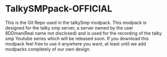 # TalkySMPpack-OFFICIAL
This is the Git Repo used in the talkySmp modpack.
This modpack is designed for the talky smp server, a server owned by the user 8DDman(Real name not disclosed) and is used for the recording of the talky smp
Youtube series which will be released soon. If you download this modpack feel free to use it anywhere you want, at least until we add modpacks completely of our own design.
